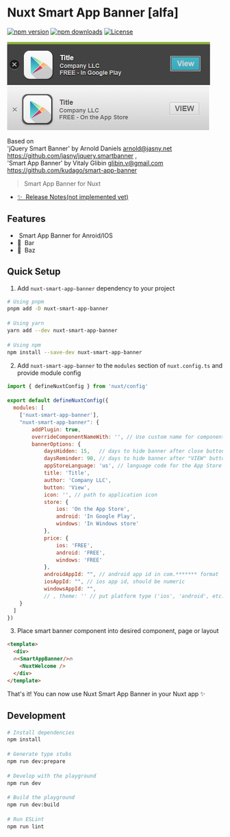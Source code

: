 # Nuxt Smart App Banner [alfa]

[![npm version][npm-version-src]][npm-version-href]
[![npm downloads][npm-downloads-src]][npm-downloads-href]
[![License][license-src]][license-href]

![Alt text](android_view.png?raw=true "dsdfsdfsdfsdf") ![Alt text](ios_view.png?raw=true "Title")

Based on\
'jQuery Smart Banner' by Arnold Daniels <arnold@jasny.net> https://github.com/jasny/jquery.smartbanner ,\
'Smart App Banner' by Vitaly Glibin <glibin.v@gmail.com> https://github.com/kudago/smart-app-banner

> Smart App Banner for Nuxt

- [✨ &nbsp;Release Notes(not implemented yet)](/CHANGELOG.md)
<!-- - [📖 &nbsp;Documentation](https://example.com) -->

## Features

<!-- Highlight some of the features your module provide here -->
- &nbsp;Smart App Banner for Anroid/IOS
- 🚠 &nbsp;Bar
- 🌲 &nbsp;Baz

## Quick Setup

1. Add `nuxt-smart-app-banner` dependency to your project

```bash
# Using pnpm
pnpm add -D nuxt-smart-app-banner

# Using yarn
yarn add --dev nuxt-smart-app-banner

# Using npm
npm install --save-dev nuxt-smart-app-banner
```

2. Add `nuxt-smart-app-banner` to the `modules` section of `nuxt.config.ts` and provide module config

```js
import { defineNuxtConfig } from 'nuxt/config'

export default defineNuxtConfig({
  modules: [
    ['nuxt-smart-app-banner'],
    "nuxt-smart-app-banner": {
        addPlugin: true,
        overrideComponentNameWith: '', // Use custom name for component to avoid collisions if need (default <SmartAppBanner/>)
        bannerOptions: {
            daysHidden: 15,   // days to hide banner after close button is clicked (defaults to 15)
            daysReminder: 90, // days to hide banner after "VIEW" button is clicked (defaults to 90)
            appStoreLanguage: 'us', // language code for the App Store 
            title: 'Title',
            author: 'Company LLC',
            button: 'View',
            icon: '', // path to application icon 
            store: {
                ios: 'On the App Store',
                android: 'In Google Play',
                windows: 'In Windows store'
            },
            price: {
                ios: 'FREE',
                android: 'FREE',
                windows: 'FREE'
            },
            androidAppId: "", // android app id in com.******* format
            iosAppId: "", // ios app id, should be numeric 
            windowsAppId: "",
            // , theme: '' // put platform type ('ios', 'android', etc.) here to force single theme on all device
    }
  ]
})
```
3. Place smart banner component into desired component, page or layout
```html
<template>
  <div>
  🔥<SmartAppBanner/>🔥
    <NuxtWelcome />
  </div>
</template>
```
That's it! You can now use Nuxt Smart App Banner in your Nuxt app ✨

## Development

```bash
# Install dependencies
npm install

# Generate type stubs
npm run dev:prepare

# Develop with the playground
npm run dev

# Build the playground
npm run dev:build

# Run ESLint
npm run lint
```

<!-- Badges -->
[npm-version-src]: https://img.shields.io/npm/v/nuxt-smart-app-banner/latest.svg?style=flat&colorA=18181B&colorB=28CF8D
[npm-version-href]: https://npmjs.com/package/nuxt-smart-app-banner

[npm-downloads-src]: https://img.shields.io/npm/dm/nuxt-smart-app-banner.svg?style=flat&colorA=18181B&colorB=28CF8D
[npm-downloads-href]: https://npmjs.com/package/nuxt-smart-app-banner

[license-src]: https://img.shields.io/npm/l/nuxt-smart-app-banner.svg?style=flat&colorA=18181B&colorB=28CF8D
[license-href]: https://npmjs.com/package/nuxt-smart-app-banner

